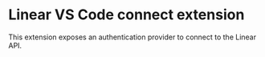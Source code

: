 # Linear VS Code connect extension

This extension exposes an authentication provider to connect to the Linear API.
